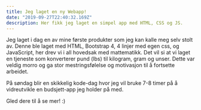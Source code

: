 ```yaml
---
title: Jeg laget en ny Webapp!
date: "2019-09-27T22:40:32.169Z"
description: Her fikk jeg laget en simpel app med HTML, CSS og JS.
---
```


Jeg laget i dag en av mine første produkter som jeg kan kalle meg selv stolt av. 
Denne ble laget med HTML, Bootstrap 4, 4 linjer med egen css, og JavaScript, her drev vi i all hovedsak med mattematikk. 
Det vil si at vi laget en tjeneste som konverterer pund (lbs) til kilogram, gram og unser. Dette var veldig morro og ga stor mestringsfølelse og motivasjon til å fortsette arbeidet.

På søndag blir en skikkelig kode-dag hvor jeg vil bruke 7-8 timer på å vidreutvikle en budsjett-app jeg holder på med.

Gled dere til å se mer! :)

